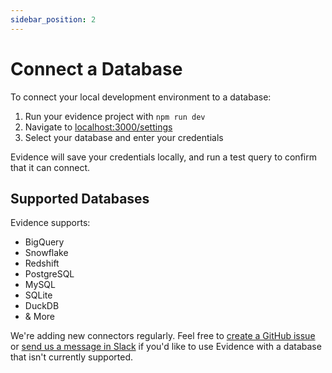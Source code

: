 ```yaml
---
sidebar_position: 2
---
```


# Connect a Database

To connect your local development environment to a database: 

1. Run your evidence project with `npm run dev` 
1. Navigate to [localhost:3000/settings](http://localhost:3000/settings)
1. Select your database and enter your credentials 

Evidence will save your credentials locally, and run a test query to confirm that it can connect. 

## Supported Databases

Evidence supports: 

- BigQuery 
- Snowflake 
- Redshift
- PostgreSQL 
- MySQL 
- SQLite
- DuckDB
- & More

We're adding new connectors regularly. Feel free to [create a GitHub issue](https://github.com/evidence-dev/evidence/issues) or [send us a message in Slack](https://join.slack.com/t/evidencedev/shared_invite/zt-uda6wp6a-hP6Qyz0LUOddwpXW5qG03Q) if you'd like to use Evidence with a database that isn't currently supported.

